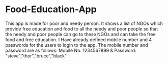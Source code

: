 # Food-Education-App
This app is made for poor and needy person. It shows a list of NGOs which provide free education and food to all the needy and poor people so that the needy and poor people can go to these NGOs and can take the free food and free education. I Have already defined mobile number and 4 passwords for the users to login to the app.
The mobile number and password are as follows: Mobile No. 1234567899 & Password: "steve","thor","bruce","black" 
